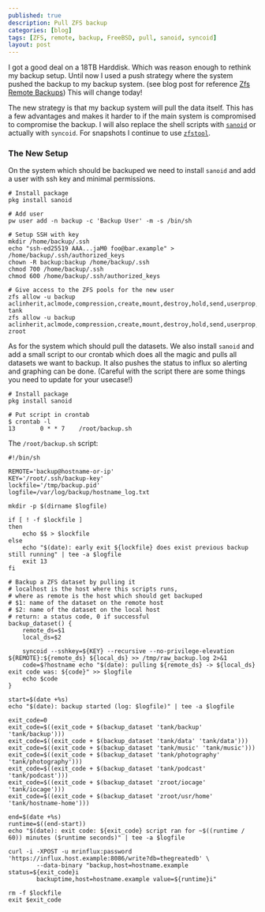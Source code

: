```yaml
---
published: true
description: Pull ZFS backup
categories: [blog]
tags: [ZFS, remote, backup, FreeBSD, pull, sanoid, syncoid]
layout: post
---
```


I got a good deal on a 18TB Harddisk.
Which was reason enough to rethink my backup setup.
Until now I used a push strategy where the system pushed the backup
to my backup system. (see blog post for reference [Zfs Remote Backups](/blog/2017/03/31/ZFS-remote-backups/))
This will change today!


The new strategy is that my backup system will pull the data itself.
This has a few advantages and makes it harder to if the main system
is compromised to compromise the backup.
I will also replace the shell scripts with [`sanoid`](https://www.freshports.org/sysutils/sanoid/) or actually with `syncoid`.
For snapshots I continue to use [`zfstool`](https://www.freshports.org/sysutils/zfstools/).


### The New Setup

On the system which should be backuped we need to install `sanoid` and add a user
with ssh key and minimal permissions.

```
# Install package
pkg install sanoid

# Add user
pw user add -n backup -c 'Backup User' -m -s /bin/sh

# Setup SSH with key
mkdir /home/backup/.ssh
echo "ssh-ed25519 AAA...jaM0 foo@bar.example" > /home/backup/.ssh/authorized_keys
chown -R backup:backup /home/backup/.ssh 
chmod 700 /home/backup/.ssh
chmod 600 /home/backup/.ssh/authorized_keys

# Give access to the ZFS pools for the new user
zfs allow -u backup aclinherit,aclmode,compression,create,mount,destroy,hold,send,userprop,snapshot tank
zfs allow -u backup aclinherit,aclmode,compression,create,mount,destroy,hold,send,userprop,snapshot zroot
```


As for the system which should pull the datasets.
We also install `sanoid` and add a small script to our crontab
which does all the magic and pulls all datasets we want to backup.
It also pushes the status to influx so alerting and graphing can be done.
(Careful with the script there are some things you need to update for your usecase!)


```
# Install package
pkg install sanoid

# Put script in crontab
$ crontab -l
13       0 * * 7	/root/backup.sh
```

The `/root/backup.sh` script:

```
#!/bin/sh

REMOTE='backup@hostname-or-ip'
KEY='/root/.ssh/backup-key'
lockfile='/tmp/backup.pid'
logfile=/var/log/backup/hostname_log.txt

mkdir -p $(dirname $logfile)

if [ ! -f $lockfile ]
then
    echo $$ > $lockfile
else
    echo "$(date): early exit ${lockfile} does exist previous backup still running" | tee -a $logfile
    exit 13
fi

# Backup a ZFS dataset by pulling it
# localhost is the host where this scripts runs,
# where as remote is the host which should get backuped
# $1: name of the dataset on the remote host
# $2: name of the dataset on the local host
# return: a status code, 0 if successful
backup_dataset() {
    remote_ds=$1
    local_ds=$2

    syncoid --sshkey=${KEY} --recursive --no-privilege-elevation ${REMOTE}:${remote_ds} ${local_ds} >> /tmp/raw_backup.log 2>&1
    code=$?hostname echo "$(date): pulling ${remote_ds} -> ${local_ds} exit code was: ${code}" >> $logfile
    echo $code
}

start=$(date +%s)
echo "$(date): backup started (log: $logfile)" | tee -a $logfile

exit_code=0
exit_code=$((exit_code + $(backup_dataset 'tank/backup' 'tank/backup')))
exit_code=$((exit_code + $(backup_dataset 'tank/data' 'tank/data')))
exit_code=$((exit_code + $(backup_dataset 'tank/music' 'tank/music')))
exit_code=$((exit_code + $(backup_dataset 'tank/photography' 'tank/photography')))
exit_code=$((exit_code + $(backup_dataset 'tank/podcast' 'tank/podcast')))
exit_code=$((exit_code + $(backup_dataset 'zroot/iocage' 'tank/iocage')))
exit_code=$((exit_code + $(backup_dataset 'zroot/usr/home' 'tank/hostname-home')))

end=$(date +%s)
runtime=$((end-start))
echo "$(date): exit code: ${exit_code} script ran for ~$((runtime / 60)) minutes ($runtime seconds)" | tee -a $logfile

curl -i -XPOST -u mrinflux:password 'https://influx.host.example:8086/write?db=thegreatedb' \
        --data-binary "backup,host=hostname.example status=${exit_code}i
        backuptime,host=hostname.example value=${runtime}i"

rm -f $lockfile
exit $exit_code
```
